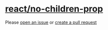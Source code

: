 [react/no-children-prop](https://github.com/yannickcr/eslint-plugin-react/tree/master/docs/rules/no-children-prop.md)
=====================================================================================================================
Please [open an issue](https://github.com/rasenplanscher/eslint-config-rasenplanscher/issues/new)
or [create a pull request](https://github.com/rasenplanscher/eslint-config-rasenplanscher/edit/main/src/rules-configurations/react/no-children-prop.md)